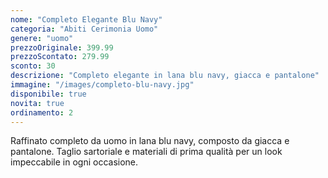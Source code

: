 ```yaml
---
nome: "Completo Elegante Blu Navy"
categoria: "Abiti Cerimonia Uomo"
genere: "uomo"
prezzoOriginale: 399.99
prezzoScontato: 279.99
sconto: 30
descrizione: "Completo elegante in lana blu navy, giacca e pantalone"
immagine: "/images/completo-blu-navy.jpg"
disponibile: true
novita: true
ordinamento: 2
---
```


Raffinato completo da uomo in lana blu navy, composto da giacca e pantalone. Taglio sartoriale e materiali di prima qualità per un look impeccabile in ogni occasione.